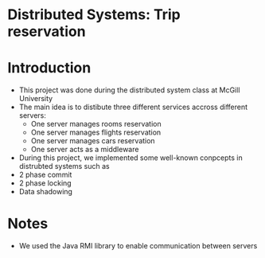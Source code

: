 # Distributed Systems: Trip reservation

# Introduction
* This project was done during the distributed system class at McGill University
* The main idea is to distibute three different services accross different servers:
  * One server manages rooms reservation
  * One server manages flights reservation
  * One server manages cars reservation
  * One server acts as a middleware
* During this project, we implemented some well-known conpcepts in distrubted systems such as
 * 2 phase commit
 * 2 phase locking 
 * Data shadowing

# Notes
* We used the Java RMI library to enable communication between servers
